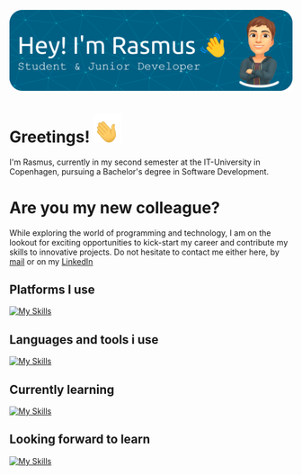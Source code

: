 ![Header](./header.png)


# Greetings! <img src="./greeting-hand.gif" alt="Greeting Hand" width="50" height="50">
I'm Rasmus, currently in my second semester at the IT-University in Copenhagen, pursuing a Bachelor's degree in Software Development.

# Are you my new colleague?
While exploring the world of programming and technology, I am on the lookout for exciting opportunities to kick-start my career and contribute my skills to innovative projects.
Do not hesitate to contact me either here, by [mail](mailto:ramus@supera.dk) or on my <a href="https://www.linkedin.com/in/rasmusachr/" target="_blank">LinkedIn</a>

## Platforms I use
[![My Skills](https://skillicons.dev/icons?i=git,github,idea,rider,visualstudio,vscode,unity,wordpress,linkedin,discord)](https://skillicons.dev)

## Languages and tools i use
[![My Skills](https://skillicons.dev/icons?i=py,cs,php,html,css,bootstrap,mysql,java)](https://skillicons.dev)

## Currently learning
[![My Skills](https://skillicons.dev/icons?i=js,ts,react,firebase,postgres,go,azure,dotnet)](https://skillicons.dev)

## Looking forward to learn
[![My Skills](https://skillicons.dev/icons?i=mongodb,flutter)](https://skillicons.dev)
